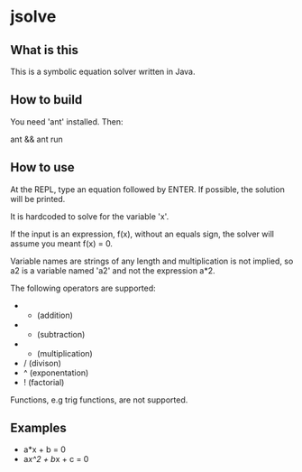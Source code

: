 jsolve
======

What is this
------------

This is a symbolic equation solver written in Java.

How to build
------------

You need 'ant' installed. Then:

ant && ant run

How to use
----------

At the REPL, type an equation followed by ENTER. If possible, the solution will be printed.

It is hardcoded to solve for the variable 'x'.

If the input is an expression, f(x), without an equals sign, the solver will assume you meant f(x) = 0.

Variable names are strings of any length and multiplication is not implied, so a2 is a variable named 'a2' and not the expression a*2.

The following operators are supported:

 * + (addition)
 * - (subtraction)
 * * (multiplication)
 * / (divison)
 * ^ (exponentation)
 * ! (factorial)

Functions, e.g trig functions, are not supported.

Examples
--------

* a*x + b = 0
* a*x^2 + b*x + c = 0
